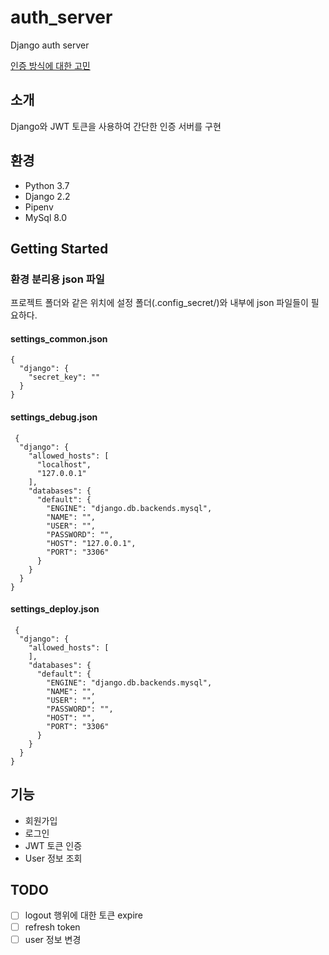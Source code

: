 # auth_server
Django auth server

[인증 방식에 대한 고민](https://github.com/publicejh/auth_server/wiki/%EC%9D%B8%EC%A6%9D-%EB%B0%A9%EC%8B%9D%EC%97%90-%EB%8C%80%ED%95%9C-%EA%B3%A0%EB%AF%BC)

## 소개
Django와 JWT 토큰을 사용하여 간단한 인증 서버를 구현

## 환경
- Python 3.7
- Django 2.2
- Pipenv
- MySql 8.0

## Getting Started

### 환경 분리용 json 파일
프로젝트 폴더와 같은 위치에 설정 폴더(.config_secret/)와 내부에 json 파일들이 필요하다.

#### settings_common.json
```
{
  "django": {
    "secret_key": ""
  }
}
```

#### settings_debug.json
```
 {
  "django": {
    "allowed_hosts": [
      "localhost",
      "127.0.0.1"
    ],
    "databases": {
      "default": {
        "ENGINE": "django.db.backends.mysql",
        "NAME": "",
        "USER": "",
        "PASSWORD": "",
        "HOST": "127.0.0.1",
        "PORT": "3306"
      }
    }
  }
}
```

#### settings_deploy.json
```
 {
  "django": {
    "allowed_hosts": [
    ],
    "databases": {
      "default": {
        "ENGINE": "django.db.backends.mysql",
        "NAME": "",
        "USER": "",
        "PASSWORD": "",
        "HOST": "",
        "PORT": "3306"
      }
    }
  }
}
```

## 기능
- 회원가입
- 로그인
- JWT 토큰 인증
- User 정보 조회

## TODO
 - [ ] logout 행위에 대한 토큰 expire
 - [ ] refresh token
 - [ ] user 정보 변경
